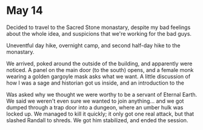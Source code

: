 # May 14

Decided to travel to the Sacred Stone monastary, despite my bad feelings about the whole idea, and suspicions that we're working for the bad guys.

Uneventful day hike, overnight camp, and second half-day hike to the monastary.

We arrived, poked around the outside of the building, and apparently were noticed.   A panel on the main door (to the south) opens, and 
a female monk wearing a golden gargoyle mask asks what we want.  A little discussion of how I was a sage and historian got us inside, 
and an introduction to the

Was asked why we thought we were worthy to be a servant of Eternal Earth.  We said we weren't even sure we wanted to join anything... and
we got dumped through a trap door into a dungeon, where an umber hulk was locked up.   We managed to kill it quickly; it only got one real attack, 
but that slashed Randall to shreds.  We got him stabilized, and ended the session.